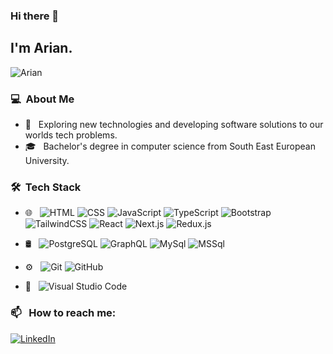 ### Hi there 👋

## I'm Arian.
![Arian](https://komarev.com/ghpvc/?username=ariannimani&style=flat-square)

### 💻 &nbsp;About Me

- 🤔 &nbsp; Exploring new technologies and developing software solutions to our worlds tech problems.
- 🎓 &nbsp; Bachelor's degree in computer science from South East European University.

### 🛠 &nbsp;Tech Stack

- 🌐 &nbsp;
  ![HTML](https://img.shields.io/badge/-HTML-333333?style=flat&logo=HTML5)
  ![CSS](https://img.shields.io/badge/-CSS-333333?style=flat&logo=CSS3&logoColor=1572B6)
  ![JavaScript](https://img.shields.io/badge/-JavaScript-333333?style=flat&logo=javascript)
  ![TypeScript](https://img.shields.io/badge/-Typescript-333333?style=flat&logo=typescript)
  ![Bootstrap](https://img.shields.io/badge/-Bootstrap-333333?style=flat&logo=bootstrap&logoColor=563D7C)
  ![TailwindCSS](https://img.shields.io/badge/-Tailwindcss-333333?style=flat&logo=tailwindcss)
  ![React](https://img.shields.io/badge/-React-333333?style=flat&logo=react)
  ![Next.js](https://img.shields.io/badge/-Next.js-333333?style=flat&logo=next.js)
  ![Redux.js](https://img.shields.io/badge/-Redux.js-333333?style=flat&logo=redux)
  
- 🛢 &nbsp;
  ![PostgreSQL](https://img.shields.io/badge/-PostgreSQL-333333?style=flat&logo=postgresql)
  ![GraphQL](https://img.shields.io/badge/-GraphQL-333333?style=flat&logo=graphql)
  ![MySql](https://img.shields.io/badge/-MySql-333333?style=flat&logo=mysql)
  ![MSSql](https://img.shields.io/badge/-Microsoft_SQL_Server-333333?style=flat&logo=microsoft-sql-server)

- ⚙️ &nbsp;
  ![Git](https://img.shields.io/badge/-Git-333333?style=flat&logo=git)
  ![GitHub](https://img.shields.io/badge/-GitHub-333333?style=flat&logo=github)

- 🔧 &nbsp;
![Visual Studio Code](https://img.shields.io/badge/-Visual%20Studio%20Code-333333?style=flat&logo=visual-studio-code&logoColor=007ACC)


### 📫 &nbsp; How to reach me:

<a href="https://www.linkedin.com/in/ariannimani/"><img alt="LinkedIn" src="https://img.shields.io/badge/linkedin%20-%230077B5.svg?&style=flat&logo=linkedin&logoColor=white"/></a> &nbsp;
